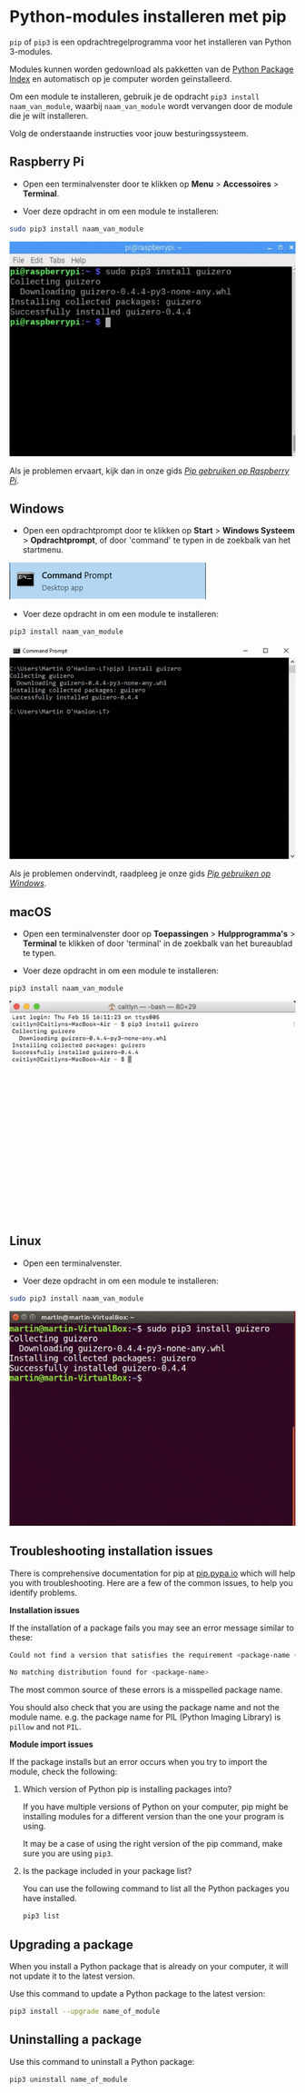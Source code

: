 # Python-modules installeren met pip

`pip` of `pip3` is een opdrachtregelprogramma voor het installeren van Python 3-modules.

Modules kunnen worden gedownload als pakketten van de [Python Package Index](https://pypi.python.org/pypi) en automatisch op je computer worden geïnstalleerd.

Om een module te installeren, gebruik je de opdracht `pip3 install naam_van_module`, waarbij `naam_van_module` wordt vervangen door de module die je wilt installeren.

Volg de onderstaande instructies voor jouw besturingssysteem.

## Raspberry Pi

+ Open een terminalvenster door te klikken op **Menu** > **Accessoires** > **Terminal**.

+ Voer deze opdracht in om een module te installeren:

```bash
sudo pip3 install naam_van_module
```

![pi pip install](images/pi_pip_install.gif)

Als je problemen ervaart, kijk dan in onze gids [_Pip gebruiken op Raspberry Pi_](https://projects.raspberrypi.org/en/projects/using-pip-on-raspberry-pi).

## Windows

+ Open een opdrachtprompt door te klikken op **Start** > **Windows Systeem** > **Opdrachtprompt**, of door 'command' te typen in de zoekbalk van het startmenu.

![Windows-opdrachtprompt](images/windows_command_prompt_app.PNG)

+ Voer deze opdracht in om een module te installeren:

```bash
pip3 install naam_van_module
```

![Windows pip install](images/windows_pip_install.gif)

Als je problemen ondervindt, raadpleeg je onze gids [_Pip gebruiken op Windows_](https://projects.raspberrypi.org/en/projects/using-pip-on-windows).

## macOS

+ Open een terminalvenster door op **Toepassingen** > **Hulpprogramma's** > **Terminal** te klikken of door 'terminal' in de zoekbalk van het bureaublad te typen.

+ Voer deze opdracht in om een module te installeren:

```bash
pip3 install naam_van_module
```

![mac pip-installatie](images/mac_pip_install.gif)

## Linux

+ Open een terminalvenster.

+ Voer deze opdracht in om een module te installeren:

```bash
sudo pip3 install naam_van_module
```

![Linux pip installatie](images/linux_pip_install.gif)

## Troubleshooting installation issues

There is comprehensive documentation for pip at [pip.pypa.io](https://pip.pypa.io) which will help you with troubleshooting. Here are a few of the common issues, to help you identify problems.

**Installation issues**

If the installation of a package fails you may see an error message similar to these:

```bash
Could not find a version that satisfies the requirement <package-name (from versions: )>
```

```bash
No matching distribution found for <package-name>
```

The most common source of these errors is a misspelled package name.

You should also check that you are using the package name and not the module name. e.g. the package name for PIL (Python Imaging Library) is `pillow` and not `PIL`.

**Module import issues**

If the package installs but an error occurs when you try to import the module, check the following:

1. Which version of Python pip is installing packages into?

    If you have multiple versions of Python on your computer, pip might be installing modules for a different version than the one your program is using.

    It may be a case of using the right version of the pip command, make sure you are using `pip3`.

2. Is the package included in your package list?

    You can use the following command to list all the Python packages you have installed.

    ```bash
    pip3 list
    ```

## Upgrading a package

When you install a Python package that is already on your computer, it will not update it to the latest version.

Use this command to update a Python package to the latest version:

```bash
pip3 install --upgrade name_of_module 
```

## Uninstalling a package

Use this command to uninstall a Python package:

```bash
pip3 uninstall name_of_module
```

